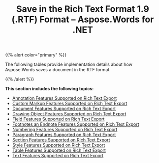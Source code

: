 ﻿---
title: Save in the Rich Text Format 1.9 (.RTF) Format – Aspose.Words for .NET
articleTitle: Save in the Rich Text Format 1.9 (.RTF) Format
linktitle: Save in the Rich Text Format 1.9 (.RTF) Format
description: "Work with various features supported when saving to Rich Text format."
type: docs
weight: 160
url: /net/save-in-the-rich-text-format-1-9-rtf-format/
---

{{% alert color="primary" %}}

The following tables provide implementation details about how Aspose.Words saves a document in the RTF format.

{{% /alert %}}

**This section includes the following topics:** 

- [Annotation Features Supported on Rich Text Export](/words/net/annotation-features-supported-on-rich-text-export/)
- [Custom Markup Features Supported on Rich Text Export](/words/net/custom-markup-features-supported-on-rich-text-export/)
- [Document Features Supported on Rich Text Export](/words/net/document-features-supported-on-rich-text-export/)
- [Drawing Object Features Supported on Rich Text Export](/words/net/drawing-object-features-supported-on-rich-text-export/)
- [Field Features Supported on Rich Text Export](/words/net/field-features-supported-on-rich-text-export/)
- [Footnotes an Endnote Features Supported on Rich Text Export](/words/net/footnotes-and-endnote-features-supported-on-rich-text-export/)
- [Numbering Features Supported on Rich Text Export](/words/net/numbering-features-supported-on-rich-text-export/)
- [Paragraph Features Supported on Rich Text Export](/words/net/paragraph-features-supported-on-rich-text-export/)
- [Section Features Supported on Rich Text Export](/words/net/section-features-supported-on-rich-text-export/)
- [Style Features Supported on Rich Text Export](/words/net/style-features-supported-on-rich-text-export/)
- [Table Features Supported on Rich Text Export](/words/net/table-features-supported-on-rich-text-export/)
- [Text Features Supported on Rich Text Export](/words/net/text-features-supported-on-rich-text-export/)
